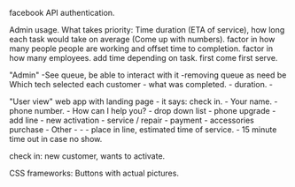 facebook API authentication. 

Admin usage. 
What takes priority: 
    Time duration (ETA of service),
    how long each task would take on average (Come up with numbers). 
    factor in how many people people are working and offset time to completion. 
    factor in how many employees. 
    add time depending on task. 
    first come first serve. 

"Admin"
-See queue, be able to interact with it
-removing queue as need be
Which tech selected each customer
    - what was completed. 
    - duration. 
    - 





"User view" 
web app with landing page
    - it says: check in. 
    - Your name.
        -phone number. 
            - How can I help you?
            - drop down list
                - phone upgrade
                - add line
                - new activation
                - service / repair
                - payment
                - accessories purchase
                - Other
                - 
                    -
            - place in line, estimated time of service. 
                - 15 minute time out in case no show. 


check in: 
new customer, wants to activate. 



CSS frameworks: 
    Buttons with actual pictures. 
